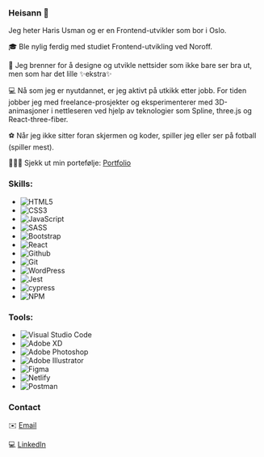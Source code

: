 ### Heisann 👋

Jeg heter Haris Usman og er en Frontend-utvikler som bor i Oslo.

🎓 Ble nylig ferdig med studiet Frontend-utvikling ved Noroff.

🎨 Jeg brenner for å designe og utvikle nettsider som ikke bare ser bra ut, men som har det lille ✨ekstra✨

💻 Nå som jeg er nyutdannet, er jeg aktivt på utkikk etter jobb. For tiden jobber jeg med freelance-prosjekter og eksperimenterer med 3D-animasjoner i nettleseren ved hjelp av teknologier som Spline, three.js og React-three-fiber.

⚽️ Når jeg ikke sitter foran skjermen og koder, spiller jeg eller ser på fotball (spiller mest).

👨🏽‍🎨 Sjekk ut min portefølje: [Portfolio](https://harisusman.no)

### Skills:

- ![HTML5](https://img.shields.io/badge/html5-%23E34F26.svg?style=for-the-badge&logo=html5&logoColor=white)
- ![CSS3](https://img.shields.io/badge/css3-%231572B6.svg?style=for-the-badge&logo=css3&logoColor=white)
- ![JavaScript](https://img.shields.io/badge/javascript-%23323330.svg?style=for-the-badge&logo=javascript&logoColor=%23F7DF1E)
- ![SASS](https://img.shields.io/badge/SASS-hotpink.svg?style=for-the-badge&logo=SASS&logoColor=white)
- ![Bootstrap](https://img.shields.io/badge/bootstrap-%238511FA.svg?style=for-the-badge&logo=bootstrap&logoColor=white)
- ![React](https://img.shields.io/badge/react-%2320232a.svg?style=for-the-badge&logo=react&logoColor=%2361DAFB)
- ![Github](https://img.shields.io/badge/github%20pages-121013?style=for-the-badge&logo=github&logoColor=white)
- ![Git](https://img.shields.io/badge/git-%23F05033.svg?style=for-the-badge&logo=git&logoColor=white)
- ![WordPress](https://img.shields.io/badge/WordPress-%23117AC9.svg?style=for-the-badge&logo=WordPress&logoColor=white)
- ![Jest](https://img.shields.io/badge/-jest-%23C21325?style=for-the-badge&logo=jest&logoColor=white)
- ![cypress](https://img.shields.io/badge/-cypress-%23E5E5E5?style=for-the-badge&logo=cypress&logoColor=058a5e)
- ![NPM](https://img.shields.io/badge/NPM-%23CB3837.svg?style=for-the-badge&logo=npm&logoColor=white)


### Tools:

- ![Visual Studio Code](https://img.shields.io/badge/Visual%20Studio%20Code-0078d7.svg?style=for-the-badge&logo=visual-studio-code&logoColor=white)
- ![Adobe XD](https://img.shields.io/badge/Adobe%20XD-470137?style=for-the-badge&logo=Adobe%20XD&logoColor=#FF61F6)
- ![Adobe Photoshop](https://img.shields.io/badge/adobe%20photoshop-%2331A8FF.svg?style=for-the-badge&logo=adobe%20photoshop&logoColor=white)
- ![Adobe Illustrator](https://img.shields.io/badge/adobe%20illustrator-%23FF9A00.svg?style=for-the-badge&logo=adobe%20illustrator&logoColor=white)
- ![Figma](https://img.shields.io/badge/figma-%23F24E1E.svg?style=for-the-badge&logo=figma&logoColor=white)
- ![Netlify](https://img.shields.io/badge/netlify-%23000000.svg?style=for-the-badge&logo=netlify&logoColor=#00C7B7)
- ![Postman](https://img.shields.io/badge/Postman-FF6C37?style=for-the-badge&logo=postman&logoColor=white)

### Contact
 
✉️ [Email](mailto:haris@hotmail.com)

💻 [LinkedIn](https://www.linkedin.com/in/haris-usman-3bb83a204/)
